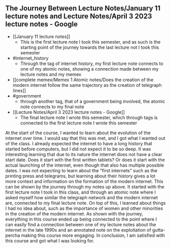 ## The Journey Between Lecture Notes/January 11 lecture notes and Lecture Notes/April 3 2023 lecture notes - Google
- [[January 11 lecture notes]]
	- This is the first lecture note I took this semester, and as such is the starting point of the journey towards the last lecture not I took this semester
- #internet_history
	- Through the tag of internet history, my first lecture note connects to one of my atomic notes, showing a connection made between my lecture notes and my memex
- [[complete memex/Memex 1 Atomic notes/Does the creation of the modern internet follow the same trajectory as the creation of telegraph lines]]
- #government
	- through another tag, that of a government being involved, the atomic note connects to my final note
- [[Lecture Notes/April 3 2023 lecture notes - Google]]
	- The final lecture note I wrote this semester, which through tags is connected to the first lecture note I wrote this semester 

At the start of the course, I wanted to learn about the evolution of the internet over time. I would say that this was met, and I got what I wanted out of the class. I already expected the internet to have a long history that started before computers, but I did not expect it to be so deep. It was interesting learning that due to its nature the internet does not have a clear start date. Does it start with the first written tablets? Or does it start with the actual launching of the internet, even though that also has multiple possible dates. I was not expecting to learn about the “first internets” such as the printing press and telegrams, but learning about their history gives a lot more context and information on the formation of the modern internet. This can be shown by the journey through my notes up above. It started with the first lecture note I took in this class, and through an atomic note where I asked myself how similar the telegraph network and the modern internet are, connected to my final lecture note. On top of this, I learned about things I had no idea about, such as the importance of women and other minorities in the creation of the modern internet. As shown with the journey, everything in this course ended up being connected to the point where I can easily find a connection between one of my lecture notes about the internet in the late 1990s and an annotated note on the exploitation of gutta-percha making this course more engaging. In conclusion, I am satisfied with this course and got what I was looking for.

